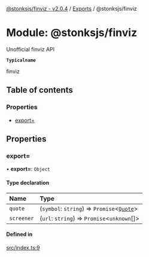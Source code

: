 [@stonksjs/finviz - v2.0.4](../README.md) / [Exports](../modules.md) /
@stonksjs/finviz

# Module: @stonksjs/finviz

Unofficial finviz API

**`Typicalname`**

finviz

## Table of contents

### Properties

- [export&#x3D;](stonksjs_finviz.md#export=)

## Properties

### export&#x3D;

• **export=**: `Object`

#### Type declaration

| Name       | Type                                                              |
| :--------- | :---------------------------------------------------------------- |
| `quote`    | (`symbol`: `string`) => `Promise`<[`Quote`](src_types.md#quote)\> |
| `screener` | (`url`: `string`) => `Promise`<`unknown`[]\>                      |

#### Defined in

[src/index.ts:9](https://github.com/nielse63/stonksjs/blob/main/packages/finviz/src/index.ts#L9)

